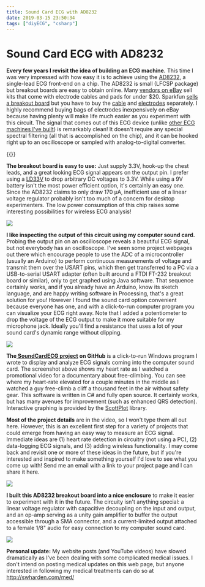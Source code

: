 ```yaml
---
title: Sound Card ECG with AD8232
date: 2019-03-15 23:50:34
tags: ["diyECG", "csharp"]
---
```


# Sound Card ECG with AD8232

**Every few years I revisit the idea of building an ECG machine.** This time I was very impressed with how easy it is to achieve using the [AD8232](https://www.analog.com/media/en/technical-documentation/data-sheets/ad8232.pdf), a single-lead ECG front-end on a chip. The AD8232 is small (LFCSP package) but breakout boards are easy to obtain online. Many [vendors on eBay](https://www.ebay.com/sch/ad8232+module) sell kits that come with electrode cables and pads for under $20. Sparkfun [sells a breakout board](https://www.sparkfun.com/products/12650) but you have to buy the [cable](https://www.sparkfun.com/products/12970) and [electrodes](https://www.sparkfun.com/products/12969) separately. I highly recommend buying bags of electrodes inexpensively on eBay because having plenty will make life much easier as you experiment with this circuit. The signal that comes out of this ECG device (unlike [other ECG machines I've built](https://www.swharden.com/wp/2016-08-08-diy-ecg-with-1-op-amp/)) is remarkably clean! It doesn't require any special spectral filtering (all that is accomplished on the chip), and it can be hooked right up to an oscilloscope or sampled with analog-to-digital converter.

{{<youtube sP_-f5nsOEo>}}

**The breakout board is easy to use:** Just supply 3.3V, hook-up the chest leads, and a great looking ECG signal appears on the output pin. I prefer using a [LD33V](https://www.sparkfun.com/datasheets/Components/LD1117V33.pdf) to drop arbitrary DC voltages to 3.3V. While using a 9V battery isn't the most power efficient option, it's certainly an easy one. Since the AD8232 claims to only draw 170 µA, inefficient use of a linear voltage regulator probably isn't too much of a concern for desktop experimenters. The low power consumption of this chip raises some interesting possibilities for wireless ECG analysis!

<div class="text-center img-medium">

![](https://swharden.com/static/2019/03/15/CIRCUIT.png)

</div>

**I like inspecting the output of this circuit using my computer sound card.** Probing the output pin on an oscilloscope reveals a beautiful ECG signal, but not everybody has an oscilloscope. I've seen some project webpages out there which encourage people to use the ADC of a microcontroller (usually an Arduino) to perform continuous measurements of voltage and transmit them over the USART pins, which then get transferred to a PC via a USB-to-serial USART adapter (often built around a FTDI FT-232 breakout board or similar), only to get graphed using Java software. That sequence certainly works, and if you already have an Arduino, know its sketch language, and are happy writing software in Processing, that's a great solution for you! However I found the sound card option convenient because everyone has one, and with a click-to-run computer program you can visualize your ECG right away. Note that I added a potentiometer to drop the voltage of the ECG output to make it more suitable for my microphone jack. Ideally you'll find a resistance that uses a lot of your sound card's dynamic range without clipping.

<div class="text-center img-border img-medium">

![](https://swharden.com/static/2019/03/15/screenshot.png)

</div>

**The[ SoundCardECG project](https://github.com/swharden/SoundCardECG) on GitHub** is a click-to-run Windows program I wrote to display and analyze ECG signals coming into the computer sound card. The screenshot above shows my heart rate as I watched a promotional video for a documentary about free-climbing. You can see where my heart-rate elevated for a couple minutes in the middle as I watched a guy free-climb a cliff a thousand feet in the air without safety gear. This software is written in C# and fully open source. It certainly works, but has many avenues for improvement (such as enhanced QRS detection). Interactive graphing is provided by the [ScottPlot](https://github.com/swharden/ScottPlot) library.

**Most of the project details** are in the video, so I won't type them all out here. However, this is an excellent first step for a variety of projects that could emerge from having an easy way to measure an ECG signal. Immediate ideas are (1) heart rate detection in circuitry (not using a PC), (2) data-logging ECG signals, and (3) adding wireless functionality. I may come back and revisit one or more of these ideas in the future, but if you're interested and inspired to make something yourself I'd love to see what you come up with! Send me an email with a link to your project page and I can share it here.

<div class="text-center img-border">

![](https://swharden.com/static/2019/03/15/DSC_0015_lzn-1.jpg)

</div>

**I built this AD8232 breakout board into a nice enclosure** to make it easier to experiment with it in the future. The circuity isn't anything special: a linear voltage regulator with capacitive decoupling on the input and output, and an op-amp serving as a unity gain amplifier to buffer the output accessible through a SMA connector, and a current-limited output attached to a female 1/8" audio for easy connection to my computer sound card.

<div class="text-center img-border">

![](https://swharden.com/static/2019/03/15/AD8232-ECG-output.gif)

</div>

**Personal update:** My website posts (and YouTube videos) have slowed dramatically as I've been dealing with some complicated medical issues. I don't intend on posting medical updates on this web page, but anyone interested in following my medical treatments can do so at http://swharden.com/med/